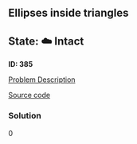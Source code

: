 ## Ellipses inside triangles

## State: :cloud: **Intact**

**ID: 385**

[Problem Description](https://projecteuler.net/problem=385)

[Source code](main.cpp)

### Solution
0